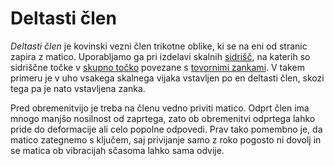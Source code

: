 # Deltasti člen

_Deltasti člen_ je kovinski vezni člen trikotne oblike, ki se na eni od stranic
zapira z matico. Uporabljamo ga pri izdelavi skalnih [sidrišč](/sidrisce), na
katerih so sidriščne točke v [skupno točko](/skupna-tocka) povezane s
[tovornimi zankami](/tovorna-zanka). V takem primeru je v uho vsakega skalnega
vijaka vstavljen po en deltasti člen, skozi tega pa je nato vstavljena zanka.

Pred obremenitvijo je treba na členu vedno priviti matico. Odprt člen ima mnogo
manjšo nosilnost od zaprtega, zato ob obremenitvi odprtega lahko pride do
deformacije ali celo popolne odpovedi. Prav tako pomembno je, da matico
zategnemo s ključem, saj privijanje samo z roko pogosto ni dovolj in se matica
ob vibracijah sčasoma lahko sama odvije.
